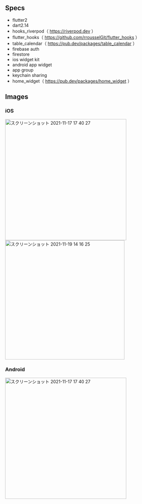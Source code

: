 ## Specs
- flutter2
- dart2.14
- hooks_riverpod（ https://riverpod.dev ）
- flutter_hooks（ https://github.com/rrousselGit/flutter_hooks ）
- table_calendar（ https://pub.dev/packages/table_calendar ）  
- firebase auth
- firestore
- ios widget kit
- android app widget
- app group
- keychain sharing  
- home_widget（ https://pub.dev/packages/home_widget ）

## Images
### iOS
<img width="393" alt="スクリーンショット 2021-11-17 17 40 27" src="https://user-images.githubusercontent.com/2268288/142166461-f716ab25-b437-49c2-bb30-8e61766bdf7b.png"> <img width="387" alt="スクリーンショット 2021-11-19 14 16 25" src="https://user-images.githubusercontent.com/2268288/142569371-e99995ba-4f63-4989-aaf3-0c747dffbfd9.png">

### Android
<img width="393" alt="スクリーンショット 2021-11-17 17 40 27" src="https://user-images.githubusercontent.com/2268288/142170926-629d256c-c8a9-4563-bad9-d8574b8ebe97.png">
